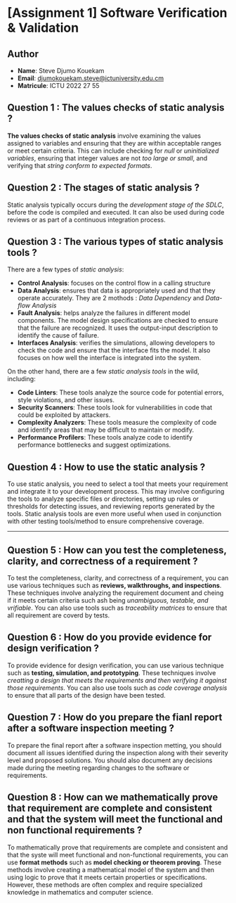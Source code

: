 # [Assignment 1] Software Verification & Validation

## Author

- **Name**: Steve Djumo Kouekam
- **Email**: djumokouekam.steve@ictuniversity.edu.cm
- **Matricule**: ICTU 2022 27 55

## Question 1 : The values checks of static analysis ?

**The values checks of static analysis** involve examining the values assigned to variables and ensuring that they are within acceptable ranges or meet certain criteria.
This can include checking for *null* or *uninitialized variables*, ensuring that integer values are not *too large or small*, and verifying that *string conform to expected formats*.

## Question 2 : The stages of static analysis ?

Static analysis typically occurs during the *development stage of the SDLC*, before the code is compiled and executed. It can also be used during code reviews or as part of a continuous integration process.

## Question 3 : The various types of static analysis tools ?

There are a few types of *static analysis*:

- **Control Analysis**: focuses on the control flow in a calling structure
- **Data Analysis**: ensures that data is appropriately used and that they operate accurately. They are 2 mothods : *Data Dependency* and *Data-flow Analysis*
- **Fault Analysis**: helps analyze the failures in different model components. The model design specifications are checked to ensure that the failure are recognized. It uses the output-input description to identify the cause of failure.
- **Interfaces Analysis**: verifies the simulations, allowing developers to check the code and ensure that the interface fits the model. It also focuses on how well the interface is integrated into the system.

On the other hand, there are a few *static analysis tools* in the wild, including:

- **Code Linters**: These tools analyze the source code for potential errors, style violations, and other issues.
- **Security Scanners**: These tools look for vulnerabilities in code that could be exploited by attackers.
- **Complexity Analyzers**: These tools measure the complexity of code and identify areas that may be difficult to maintain or modify.
- **Performance Profilers**: These tools analyze code to identify performance bottlenecks and suggest optimizations.

<!-- 
References:
   - https://www.g2.com/articles/static-code-analysis
   - https://www.geeksforgeeks.org/types-of-static-analysis-methods/
   - https://www.geeksforgeeks.org/software-testing-static-testing/
-->

## Question 4 : How to use the static analysis ?

To use static analysis, you need to select a tool that meets your requirement and integrate it to your development process.
This may involve configuring the tools to analyze specific files or directories, setting up rules or thresholds for detecting issues, and reviewing reports generated by the tools.
Static analysis tools are even more useful when used in conjunction with other testing tools/method to ensure comprehensive coverage.

---

## Question 5 : How can you test the completeness, clarity, and correctness of a requirement ?

To test the completeness, clarity, and correctness of a requirement, you can use various techniques such as **reviews, walkthroughs, and inspections**. These techniques involve analyzing the requirement document and cheing if it meets certain criteria such ash being *unambiguous, testable, and vrifiable*. You can also use tools such as *traceability matrices* to ensure that all requirement are coverd by tests.

## Question 6 : How do you provide evidence for design verification ?

To provide evidence for design verification, you can use various technique such as **testing, simulation, and prototyping**. These techniques involve *creatting a design that meets the requirements and then verifying it against those requirements*. You can also use tools such as *code coverage analysis* to ensure that all parts of the design have been tested.

## Question 7 : How do you prepare the fianl report after a software inspection meeting ?

To prepare the final report after a software inspection metting, you should document all issues identified during the inspection along with their severity level and proposed solutions.
You should also document any decisions made during the meeting regarding changes to the software or requirements.

## Question 8 : How can we mathematically prove that requirement are complete and consistent and that the system will meet the functional and non functional requirements ?

To mathematically prove that requirements are complete and consistent and that the syste will meet functional and non-functional requirements, you can use **format methods** such as **model checking or theorem proving**. These methods involve creating a mathematical model of the system and then using logic to prove that it meets certain properties or specifications. However, these methods are often complex and require specialized knowledge in mathematics and computer science.

